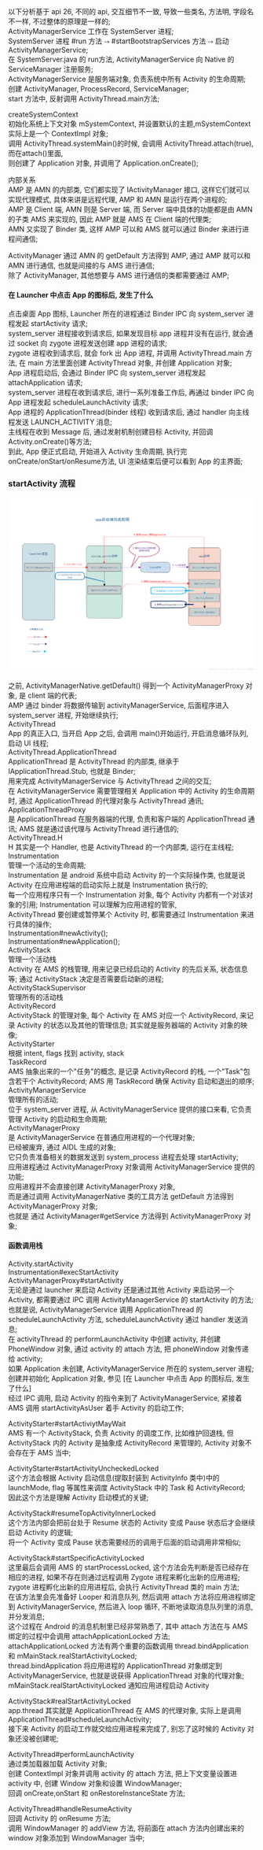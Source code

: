 以下分析基于 api 26, 不同的 api, 交互细节不一致, 导致一些类名, 方法明, 字段名不一样, 不过整体的原理是一样的;  
ActivityManagerService 工作在 SystemServer 进程;  
SystemServer 进程 #run 方法 ⤑ #startBootstrapServices 方法 ⤑  启动 ActivityManagerService;  
在 SystemServer.java 的 run方法, ActivityManagerService 向 Native 的 ServiceManager 注册服务;  
ActivityManagerService 是服务端对象, 负责系统中所有 Activity 的生命周期;  
创建 ActivityManager, ProcessRecord, ServiceManager;  
start 方法中, 反射调用 ActivityThread.main方法;  

createSystemContext  
初始化系统上下文对象 mSystemContext, 并设置默认的主题,mSystemContext 实际上是一个 ContextImpl 对象;    
调用 ActivityThread.systemMain()的时候, 会调用 ActivityThread.attach(true), 而在attach()里面,  
则创建了 Application 对象, 并调用了 Application.onCreate();  

内部关系  
AMP 是 AMN 的内部类, 它们都实现了 IActivityManager 接口, 这样它们就可以实现代理模式, 具体来讲是远程代理, AMP 和 AMN 是运行在两个进程的;  
AMP 是 Client 端, AMN 则是 Server 端, 而 Server 端中具体的功能都是由 AMN 的子类 AMS 来实现的, 因此 AMP 就是 AMS 在 Client 端的代理类;   
AMN 又实现了 Binder 类, 这样 AMP 可以和 AMS 就可以通过 Binder 来进行进程间通信;  

ActivityManager 通过 AMN 的 getDefault 方法得到 AMP, 通过 AMP 就可以和 AMN 进行通信, 也就是间接的与 AMS 进行通信;  
除了 ActivityManager, 其他想要与 AMS 进行通信的类都需要通过 AMP;  

#### 在 Launcher 中点击  App 的图标后, 发生了什么  
点击桌面 App 图标, Launcher 所在的进程通过 Binder IPC 向 system_server 进程发起 startActivity 请求;  
system_server 进程接收到请求后, 如果发现目标 app 进程并没有在运行, 就会通过 socket 向 zygote 进程发送创建 app 进程的请求;  
zygote 进程收到请求后, 就会 fork 出 App 进程, 并调用 ActivityThread.main 方法, 在 main 方法里面创建 ActivityThread 对象, 并创建 Application 对象;  
App 进程启动后, 会通过 Binder IPC 向 system_server 进程发起 attachApplication 请求;  
system_server 进程在收到请求后, 进行一系列准备工作后, 再通过 binder IPC 向 App 进程发起 scheduleLaunchActivity 请求;  
App 进程的 ApplicationThread(binder 线程) 收到请求后, 通过 handler 向主线程发送 LAUNCH_ACTIVITY 消息;  
主线程在收到 Message 后, 通过发射机制创建目标 Activity, 并回调 Activity.onCreate()等方法;  
到此, App 便正式启动, 开始进入 Activity 生命周期, 执行完 onCreate/onStart/onResume方法, UI 渲染结束后便可以看到 App 的主界面;  

### startActivity 流程  
![流程图](/Android/basic/ImageFiles/start_ac_001.png)  

之前, ActivityManagerNative.getDefault() 得到一个 ActivityManagerProxy 对象, 是 client 端的代表;  
AMP 通过 binder 将数据传输到 activityManagerService, 后面程序进入 system_server 进程, 开始继续执行;  
ActivityThread  
App 的真正入口, 当开启 App 之后, 会调用 main()开始运行, 开启消息循环队列, 启动 UI 线程;  
ActivityThread.ApplicationThread  
ApplicationThread 是 ActivityThread 的内部类, 继承于 IApplicationThread.Stub, 也就是 Binder;  
用来完成 ActivityManagerService 与 ActivityThread 之间的交互;  
在 ActivityManagerService 需要管理相关 Application 中的 Activity 的生命周期时, 通过 ApplicationThread 的代理对象与 ActivityThread 通讯;  
ApplicationThreadProxy  
是 ApplicationThread 在服务器端的代理, 负责和客户端的 ApplicationThread 通讯;  AMS 就是通过该代理与 ActivityThread 进行通信的;  
ActivityThread.H  
H 其实是一个 Handler, 也是 ActivityThread 的一个内部类, 运行在主线程;  
Instrumentation  
管理一个活动的生命周期;  
Instrumentation 是 android 系统中启动 Activity 的一个实际操作类, 也就是说 Activity 在应用进程端的启动实际上就是 Instrumentation 执行的;   
每一个应用程序只有一个 Instrumentation 对象, 每个 Activity 内都有一个对该对象的引用;  Instrumentation 可以理解为应用进程的管家,  
ActivityThread 要创建或暂停某个 Activity 时, 都需要通过 Instrumentation 来进行具体的操作;  
Instrumentation#newActivity();  
Instrumentation#newApplication();  
ActivityStack  
管理一个活动栈  
Activity 在 AMS 的栈管理, 用来记录已经启动的 Activity 的先后关系, 状态信息等;  通过 ActivityStack 决定是否需要启动新的进程;  
ActivityStackSupervisor  
管理所有的活动栈  
ActivityRecord  
ActivityStack 的管理对象, 每个 Activity 在 AMS 对应一个 ActivityRecord, 来记录 Activity 的状态以及其他的管理信息;  其实就是服务器端的 Activity 对象的映像;  
ActivityStarter  
根据 intent, flags 找到 activity, stack  
TaskRecord  
AMS 抽象出来的一个"任务"的概念, 是记录 ActivityRecord 的栈, 一个"Task"包含若干个 ActivityRecord;  AMS 用 TaskRecord 确保 Activity 启动和退出的顺序;  
ActivityManagerService  
管理所有的活动;  
位于 system_server 进程, 从 ActivityManagerService 提供的接口来看, 它负责管理 Activity 的启动和生命周期;  
ActivityManagerProxy  
是 ActivityManagerService 在普通应用进程的一个代理对象;  
已经被废弃, 通过 AIDL 生成的对象;  
它只负责准备相关的数据发送到 system_process 进程去处理 startActivity;  
应用进程通过 ActivityManagerProxy 对象调用 ActivityManagerService 提供的功能;  
应用进程并不会直接创建 ActivityManagerProxy 对象,  
而是通过调用 ActivityManagerNative 类的工具方法 getDefault 方法得到 ActivityManagerProxy 对象;  
也就是 通过 ActivityManager#getService 方法得到 ActivityManagerProxy 对象;  
#### 函数调用栈  
Activity.startActivity  
Instrumentation#execStartActivity  
ActivityManagerProxy#startActivity  
无论是通过 launcher 来启动 Activity 还是通过其他 Activity 来启动另一个 Activity, 都需要通过 IPC 调用 ActivityManagerService 的 startActivity 的方法;  
也就是说, ActivityManagerService 调用 ApplicationThread 的 scheduleLaunchActivity 方法, scheduleLaunchActivity 通过 handler 发送消息;  
在 activityThread 的 performLaunchActivity 中创建 activity, 并创建 PhoneWindow 对象, 通过 activity 的 attach 方法, 把 phoneWindow 对象传递给 activity;  
如果 Application 未创建, ActivityManagerService 所在的 system_server 进程;  
创建并初始化 Application 对象, 参见 [在 Launcher 中点击  App 的图标后, 发生了什么]  
经过 IPC 调用, 启动 Activity 的指令来到了 ActivityManagerService, 紧接着 AMS 调用 startActivityAsUser 着手 Activity 的启动工作;  


ActivityStarter#startActiviytMayWait  
AMS 有一个 ActivityStack, 负责 Activity 的调度工作, 比如维护回退栈, 但 ActivityStack 内的 Activity 是抽象成 ActivityRecord 来管理的, Activity 对象不会存在于 AMS 当中;  

ActivityStarter#startActivityUncheckedLocked  
这个方法会根据 Activity 启动信息(提取封装到 ActivityInfo 类中)中的 launchMode, flag 等属性来调度 ActivityStack 中的 Task 和 ActivityRecord;  
因此这个方法是理解 Activity 启动模式的关键;  

ActivityStack#resumeTopActivityInnerLocked  
这个方法内部会把前台处于 Resume 状态的 Activity 变成 Pause 状态后才会继续启动 Activity 的逻辑;  
将一个 Activity 变成 Pause 状态需要经历的调用于后面的启动调用非常相似;  

ActivityStack#startSpecificActivityLocked  
这里最后会调用 AMS 的 startProcessLocked, 这个方法会先判断是否已经存在相应的进程, 如果不存在则通过远程调用 Zygote 进程来孵化出新的应用进程;  
zygote 进程孵化出新的应用进程后, 会执行 ActivityThread 类的 main 方法;  
在该方法里会先准备好 Looper 和消息队列, 然后调用 attach 方法将应用进程绑定到 ActivityManagerService, 然后进入 loop 循环, 不断地读取消息队列里的消息, 并分发消息;  
这个过程在 Android 的消息机制里已经非常熟悉了, 其中 attach 方法在与 AMS 绑定的过程中会调用 attachApplicationLocked 方法;  
attachApplicationLocked 方法有两个重要的函数调用 thread.bindApplication 和 mMainStack.realStartActivityLocked;  
thread.bindApplication 将应用进程的 ApplicationThread 对象绑定到 ActivityManagerService, 也就是说获得 ApplicationThread 对象的代理对象;  
mMainStack.realStartActivityLocked 通知应用进程启动 Activity  

ActivityStack#realStartActivityLocked  
app.thread 其实就是 ApplicationThread 在 AMS 的代理对象, 实际上是调用 ApplicationThread#scheduleLaunchActivity;  
接下来 Activity 的启动工作就交给应用进程来完成了, 别忘了这时候的 Activity 对象还没被创建呢;  

ActivityThread#performLaunchActivity  
通过类加载器加载 Activity 对象;  
创建 ContextImpl 对象并调用 activity 的 attach 方法, 把上下文变量设置进 activity 中, 创建 Window 对象和设置 WindowManager;  
回调 onCreate,onStart 和 onRestoreInstanceState 方法;  

ActivityThread#handleResumeActivity  
回调 Activity 的 onResume 方法;  
调用 WindowManager 的 addView 方法, 将前面在 attach 方法内创建出来的 window 对象添加到 WindowManager 当中;  

